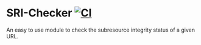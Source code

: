 # SRI-Checker [![CI](https://github.com/StotoV/sri-checker/actions/workflows/main.yml/badge.svg?branch=master)](https://github.com/StotoV/sri-checker/actions/workflows/main.yml)
An easy to use module to check the subresource integrity status of a given URL.
